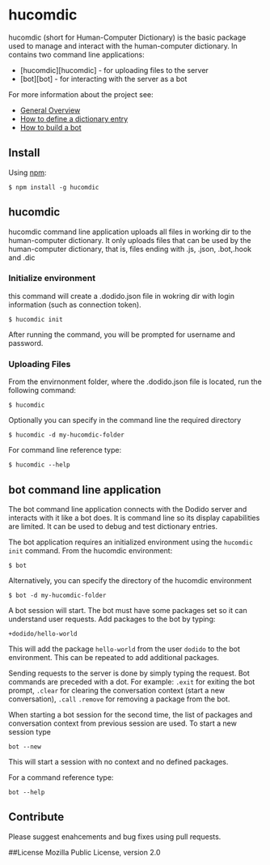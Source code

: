 hucomdic
========
hucomdic (short for Human-Computer Dictionary) is the basic package used to manage and interact with the human-computer dictionary. In contains two command line applications:

* [hucomdic][hucomdic] - for uploading files to the server
* [bot][bot] - for interacting with the server as a bot

For more information about the project see:
* [General Overview](https://github.com/dodidoio/hucomdic/wiki/Overview)
* [How to define a dictionary entry](https://github.com/dodidoio/hucomdic/wiki/defining-dictionaries)
* [How to build a bot](https://github.com/dodidoio/hucomdic/wiki/building-bots)

## Install
Using [npm](https://www.npmjs.com/):
```
$ npm install -g hucomdic
```

## hucomdic
hucomdic command line application uploads all files in working dir to the human-computer dictionary. It only uploads files that can be used by the human-computer dictionary, that is, files ending with .js, .json, .bot,.hook and .dic

### Initialize environment
this command will create a .dodido.json file in wokring dir with login information (such as connection token).

```
$ hucomdic init
```
After running the command, you will be prompted for username and password. 

### Uploading Files
From the envirnonment folder, where the .dodido.json file is located, run the following command:

```
$ hucomdic
```

Optionally you can specify in the command line the required directory

```
$ hucomdic -d my-hucomdic-folder
```

For command line reference type:

```
$ hucomdic --help
```

## bot command line application
The bot command line application connects with the Dodido server and interacts with it like a bot does. It is command line so its display capabilities are limited. It can be used to debug and test dictionary entries.

The bot application requires an initialized environment using the `hucomdic init` command.
From the hucomdic environment:

```
$ bot
```

Alternatively, you can specify the directory of the hucomdic environment

```
$ bot -d my-hucomdic-folder
```

A bot session will start. The bot must have some packages set so it can understand user requests. Add packages to the bot by typing:

```
+dodido/hello-world
```
This will add the package `hello-world` from the user `dodido` to the bot environment. This can be repeated to add additional packages.

Sending requests to the server is done by simply typing the request. Bot commands are preceded with a dot. For example: `.exit` for exiting the bot prompt, `.clear` for clearing the conversation context (start a new conversation), `.call` `.remove` for removing a package from the bot.

When starting a bot session for the second time, the list of packages and conversation context from previous session are used. To start a new session type

```
bot --new
```
This will start a session with no context and no defined packages.

For a command reference type:
```
bot --help
```

## Contribute
Please suggest enahcements and bug fixes using pull requests.

##License
Mozilla Public License, version 2.0
